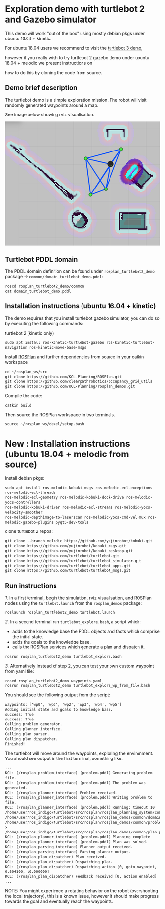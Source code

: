 # Exploration demo with turtlebot 2 and Gazebo simulator

This demo will work "out of the box" using mostly debian pkgs under ubuntu 16.04 + kinetic.

For ubuntu 18.04 users we recommend to visit the [turtlebot 3 demo](https://github.com/KCL-Planning/rosplan_demos/tree/master/rosplan_turtlebot3_demo),

however if you really wish to try turtlebot 2 gazebo demo under ubuntu 18.04 + melodic we present instructions on

how to do this by cloning the code from source.

## Demo brief description

The turtlebot demo is a simple exploration mission. The robot will visit randomly generated waypoints around a map.

See image below showing rviz visualisation.

![](doc/turtle_demo.png?raw=true)

## Turtlebot PDDL domain

The PDDL domain definition can be found under `rosplan_turtlebot2_demo` package -> `common/domain_turtlebot_demo.pddl`:

```
roscd rosplan_turtlebot2_demo/common
cat domain_turtlebot_demo.pddl
```

## Installation instructions (ubuntu 16.04 + kinetic)

The demo requires that you install turtlebot gazebo simulator, you can do so by executing the following commands:

turtlebot 2 (kinetic only)
```
sudo apt install ros-kinetic-turtlebot-gazebo ros-kinetic-turtlebot-navigation ros-kinetic-move-base-msgs
```

Install [ROSPlan](https://github.com/kcl-planning/ROSPlan) and further dependencies from source in your catkin workspace:
```
cd ~/rosplan_ws/src
git clone https://github.com/KCL-Planning/ROSPlan.git
git clone https://github.com/clearpathrobotics/occupancy_grid_utils
git clone https://github.com/KCL-Planning/rosplan_demos.git
```

Compile the code:
```
catkin build
```

Then source the ROSPlan workspace in two terminals.
```
source ~/rosplan_ws/devel/setup.bash
```

# New : Installation instructions (ubuntu 18.04 + melodic from source)

Install debian pkgs:

```
sudo apt install ros-melodic-kobuki-msgs ros-melodic-ecl-exceptions ros-melodic-ecl-threads
ros-melodic-ecl-geometry ros-melodic-kobuki-dock-drive ros-melodic-yocs-controllers
ros-melodic-kobuki-driver ros-melodic-ecl-streams ros-melodic-yocs-velocity-smoother
ros-melodic-depthimage-to-laserscan ros-melodic-yocs-cmd-vel-mux ros-melodic-gazebo-plugins pyqt5-dev-tools
```

clone turtlebot 2 repos:

```
git clone --branch melodic https://github.com/yujinrobot/kobuki.git
git clone https://github.com/yujinrobot/kobuki_msgs.git
git clone https://github.com/yujinrobot/kobuki_desktop.git
git clone https://github.com/turtlebot/turtlebot.git
git clone https://github.com/turtlebot/turtlebot_simulator.git
git clone https://github.com/turtlebot/turtlebot_apps.git
git clone https://github.com/turtlebot/turtlebot_msgs.git
```

## Run instructions

*1.* In a first terminal, begin the simulation, rviz visualisation, and ROSPlan nodes using the `turtlebot.launch` from the `rosplan_demos` package:
```
roslaunch rosplan_turtlebot2_demo turtlebot.launch
```

*2.* In a second terminal run `turtlebot_explore.bash`, a script which:
- adds to the knowledge base the PDDL objects and facts which comprise the initial state.
- adds the goals to the knowledge base.
- calls the ROSPlan services which generate a plan and dispatch it.
```
rosrun rosplan_turtlebot2_demo turtlebot_explore.bash
```

*3.* Alternatively instead of step 2, you can test your own custom waypoint from yaml file:
```
rosed rosplan_turtlebot2_demo waypoints.yaml
rosrun rosplan_turtlebot2_demo turtlebot_explore_wp_from_file.bash
```

You should see the following output from the script:
```
waypoints: ['wp0', 'wp1', 'wp2', 'wp3', 'wp4', 'wp5']
Adding initial state and goals to knowledge base.
success: True
success: True
Calling problem generator.
Calling planner interface.
Calling plan parser.
Calling plan dispatcher.
Finished!
```

The turtlebot will move around the waypoints, exploring the environment. You should see output in the first terminal, something like:
```
...
KCL: (/rosplan_problem_interface) (problem.pddl) Generating problem file.
KCL: (/rosplan_problem_interface) (problem.pddl) The problem was generated.
KCL: (/rosplan_planner_interface) Problem received.
KCL: (/rosplan_planner_interface) (problem.pddl) Writing problem to file.
KCL: (/rosplan_planner_interface) (problem.pddl) Running: timeout 10 /home/user/ros_indigo/turtlebot/src/rosplan/rosplan_planning_system/common/bin/popf /home/user/ros_indigo/turtlebot/src/rosplan/rosplan_demos/common/domain_turtlebot_demo.pddl /home/user/ros_indigo/turtlebot/src/rosplan/rosplan_demos/common/problem.pddl > /home/user/ros_indigo/turtlebot/src/rosplan/rosplan_demos/common/plan.pddl
KCL: (/rosplan_planner_interface) (problem.pddl) Planning complete
KCL: (/rosplan_planner_interface) (problem.pddl) Plan was solved.
KCL: (/rosplan_parsing_interface) Planner output received.
KCL: (/rosplan_parsing_interface) Parsing planner output.
KCL: (/rosplan_plan_dispatcher) Plan received.
KCL: (/rosplan_plan_dispatcher) Dispatching plan.
KCL: (/rosplan_plan_dispatcher) Dispatching action [0, goto_waypoint, 0.804106, 10.000000]
KCL: (/rosplan_plan_dispatcher) Feedback received [0, action enabled]
...
```
NOTE: You might experience a rotating behavior on the robot (overshooting the local trajectory), this is a known issue, however it should make progress towards the goal and eventually reach the waypoints.
